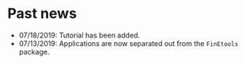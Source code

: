 # Past news

- 07/18/2019: Tutorial has been added.
- 07/13/2019: Applications are now separated  out from the `FinEtools` package.
